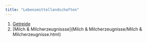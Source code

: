 ```yaml
---
title: "Lebensmittellandschaften"
---
```


1. [Getreide](Getreide/Getreide.html)
2. [Milch & Milcherzeugnissse](Milch & Milcherzeugnisse/Milch & Milcherzeugnisse.html)
